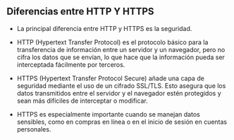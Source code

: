 ## Diferencias entre HTTP Y HTTPS

- La principal diferencia entre HTTP y HTTPS es la seguridad.
  
- HTTP (Hypertext Transfer Protocol) es el protocolo básico para la transferencia de información entre un servidor y un navegador, pero no cifra los datos que se envían, lo que hace que la información pueda ser interceptada fácilmente por terceros.

- HTTPS (Hypertext Transfer Protocol Secure) añade una capa de seguridad mediante el uso de un cifrado SSL/TLS. Esto asegura que los datos transmitidos entre el servidor y el navegador estén protegidos y sean más difíciles de interceptar o modificar. 

- HTTPS es especialmente importante cuando se manejan datos sensibles, como en compras en línea o en el inicio de sesión en cuentas personales.




